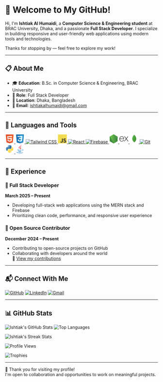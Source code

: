 # 👋 Welcome to My GitHub!

Hi, I'm **Ishtiak Al Humaidi**, a **Computer Science & Engineering student** at BRAC University, Dhaka, and a passionate **Full Stack Developer**. I specialize in building responsive and user-friendly web applications using modern tools and technologies.

Thanks for stopping by — feel free to explore my work!

---

## 📋 About Me

- 🎓 **Education**: B.Sc. in Computer Science & Engineering, BRAC University  
- 💼 **Role**: Full Stack Developer  
- 📍 **Location**: Dhaka, Bangladesh  
- 📧 **Email**: [ishtiakalhumaidi@gmail.com](mailto:ishtiakalhumaidi@gmail.com)

---

## 🧰 Languages and Tools

<p align="left">
  <a href="https://developer.mozilla.org/en-US/docs/Web/HTML" target="_blank">
    <img src="https://raw.githubusercontent.com/devicons/devicon/master/icons/html5/html5-original.svg" alt="HTML5" width="30" height="30"/>
  </a>
  <a href="https://developer.mozilla.org/en-US/docs/Web/CSS" target="_blank">
    <img src="https://raw.githubusercontent.com/devicons/devicon/master/icons/css3/css3-original.svg" alt="CSS3" width="30" height="30"/>
  </a>
  <a href="https://tailwindcss.com/" target="_blank">
    <img src="https://www.vectorlogo.zone/logos/tailwindcss/tailwindcss-icon.svg" alt="Tailwind CSS" width="30" height="30"/>
  </a>
  <a href="https://developer.mozilla.org/en-US/docs/Web/JavaScript" target="_blank">
    <img src="https://raw.githubusercontent.com/devicons/devicon/master/icons/javascript/javascript-original.svg" alt="JavaScript" width="30" height="30"/>
  </a>
  <a href="https://reactjs.org/" target="_blank">
    <img src="https://www.svgrepo.com/show/354259/react.svg" alt="React" width="30" height="30"/>
  </a>
  <a href="https://firebase.google.com/" target="_blank">
    <img src="https://www.vectorlogo.zone/logos/firebase/firebase-icon.svg" alt="Firebase" width="30" height="30"/>
  </a>
  <a href="https://nodejs.org/" target="_blank">
    <img src="https://raw.githubusercontent.com/devicons/devicon/master/icons/nodejs/nodejs-original.svg" alt="Node.js" width="30" height="30"/>
  </a>
  <a href="https://expressjs.com/" target="_blank">
    <img src="https://raw.githubusercontent.com/devicons/devicon/master/icons/express/express-original.svg" alt="Express.js" width="30" height="30"/>
  </a>
  <a href="https://www.mongodb.com/" target="_blank">
    <img src="https://raw.githubusercontent.com/devicons/devicon/master/icons/mongodb/mongodb-original.svg" alt="MongoDB" width="30" height="30"/>
  </a>
  <a href="https://git-scm.com/" target="_blank">
    <img src="https://www.vectorlogo.zone/logos/git-scm/git-scm-icon.svg" alt="Git" width="30" height="30"/>
  </a>
  <a href="https://www.python.org/" target="_blank">
    <img src="https://raw.githubusercontent.com/devicons/devicon/master/icons/python/python-original.svg" alt="Python" width="30" height="30"/>
  </a>
  <a href="https://www.java.com/" target="_blank">
    <img src="https://raw.githubusercontent.com/devicons/devicon/master/icons/java/java-original.svg" alt="Java" width="30" height="30"/>
  </a>
</p>

---

## 💼 Experience

### 🔹 Full Stack Developer  
**March 2025 – Present**  
- Developing full-stack web applications using the MERN stack and Firebase  
- Prioritizing clean code, performance, and responsive user experience  

### 🔹 Open Source Contributor  
**December 2024 – Present**  
- Contributing to open-source projects on GitHub  
- Collaborating with developers around the world  
🔗 [View my contributions](https://github.com/ishtiak13)

---

## 📬 Connect With Me

[![GitHub](https://img.shields.io/badge/GitHub-000?style=flat&logo=github&logoColor=white)](https://github.com/ishtiak13)
[![LinkedIn](https://img.shields.io/badge/LinkedIn-0077B5?style=flat&logo=linkedin&logoColor=white)](https://www.linkedin.com/in/its-ishtiak)
[![Gmail](https://img.shields.io/badge/Gmail-D14836?style=flat&logo=gmail&logoColor=white)](mailto:ishtiakalhumaidi@gmail.com)

---

## 📊 GitHub Stats

![Ishtiak's GitHub Stats](https://github-readme-stats.vercel.app/api?username=ishtiak13&show_icons=true&theme=default)
![Top Languages](https://github-readme-stats.vercel.app/api/top-langs/?username=ishtiak13&layout=compact)

![Ishtiak's Streak Stats](https://github-readme-streak-stats.herokuapp.com?user=ishtiak13&theme=default)

![Profile Views](https://komarev.com/ghpvc/?username=ishtiak13&label=Profile%20views&color=0e75b6&style=flat)

![Trophies](https://github-profile-trophy.vercel.app/?username=ishtiak13&theme=flat&column=4&margin-w=15&margin-h=15)


---

🙏 Thank you for visiting my profile!  
I'm open to collaboration and opportunities to work on meaningful projects.
